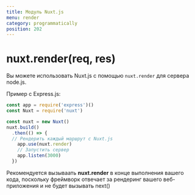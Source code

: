 ```yaml
---
title: Модуль Nuxt.js
menu: render
category: programmatically
position: 202
---
```


# nuxt.render(req, res)

Вы можете использовать Nuxt.js с помощью `nuxt.render` для сервера node.js.

Пример с Express.js:
```js
const app = require('express')()
const Nuxt = require('nuxt')

const nuxt = new Nuxt()
nuxt.build()
  .then(() => {
  // Рендерить каждый маршрут с Nuxt.js
    app.use(nuxt.render)
    // Запустить сервер
    app.listen(3000)
  })
```

<div class="Alert">

Рекомендуется вызываать **nuxt.render** в конце выполнения вашего кода, поскольку фреймворк отвечает за рендеринг вашего веб-приложения и не будет вызывать next()

</div>
